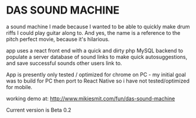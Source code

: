 # DAS SOUND MACHINE

a sound machine I made because I wanted to be able to quickly make drum riffs I could play guitar along to. And yes, the name is a reference to the pitch perfect movie, because it's hilarious.

app uses a react front end with a quick and dirty php MySQL backend to populate a server database of sound links to make quick autosuggestions, and save successful sounds other users link to.

App is presently only tested / optimized for chrome on PC - my initial goal was to build for PC then port to React Native so i have not tested/optimized for mobile.

working demo at:
http://www.mikiesmit.com/fun/das-sound-machine

Current version is Beta 0.2
